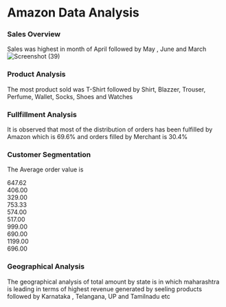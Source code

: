 # Amazon Data Analysis

### Sales Overview 
Sales was highest in month of April followed by May , June and March
![Screenshot (39)](https://github.com/KaranVaghela19/Amazon-Data-Analysis/assets/107034883/86d19df4-553d-4ec3-83f2-c89bf8f1c7fc)

### Product Analysis 
The most product sold was T-Shirt followed by Shirt, Blazzer, Trouser, Perfume, Wallet, Socks, Shoes and Watches

### Fullfillment Analysis 
It is observed that most of the distribution of orders has been fulfilled by Amazon which is 69.6% and orders filled by Merchant is 30.4%

### Customer Segmentation
The Average order value is

647.62   
406.00   
329.00   
753.33   
574.00   
517.00   
999.00   
690.00  
1199.00   
696.00   

### Geographical Analysis 
The geographical analysis of total amount by state is in which maharashtra is leading in terms of highest revenue generated by seeling products followed by Karnataka , Telangana, UP and Tamilnadu etc
